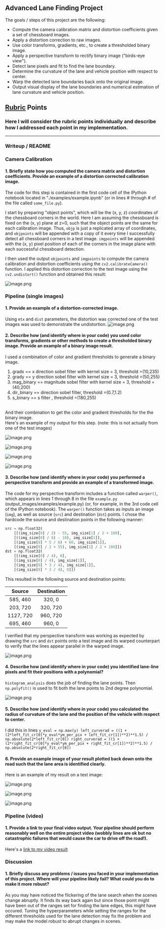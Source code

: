 
## Advanced Lane Finding Project

The goals / steps of this project are the following:

* Compute the camera calibration matrix and distortion coefficients given a set of chessboard images.
* Apply a distortion correction to raw images.
* Use color transforms, gradients, etc., to create a thresholded binary image.
* Apply a perspective transform to rectify binary image ("birds-eye view").
* Detect lane pixels and fit to find the lane boundary.
* Determine the curvature of the lane and vehicle position with respect to center.
* Warp the detected lane boundaries back onto the original image.
* Output visual display of the lane boundaries and numerical estimation of lane curvature and vehicle position.

[//]: # (Image References)

[image1]: ./examples/undistort_output.png "Undistorted"
[image2]: ./test_images/test1.jpg "Road Transformed"
[image3]: ./examples/binary_combo_example.jpg "Binary Example"
[image4]: ./examples/warped_straight_lines.jpg "Warp Example"
[image5]: ./examples/color_fit_lines.jpg "Fit Visual"
[image6]: ./examples/example_output.jpg "Output"
[video1]: ./project_video.mp4 "Video"

## [Rubric](https://review.udacity.com/#!/rubrics/571/view) Points

### Here I will consider the rubric points individually and describe how I addressed each point in my implementation.  

---

### Writeup / README

### Camera Calibration

#### 1. Briefly state how you computed the camera matrix and distortion coefficients. Provide an example of a distortion corrected calibration image.

The code for this step is contained in the first code cell of the IPython notebook located in "./examples/example.ipynb" (or in lines # through # of the file called `some_file.py`).  

I start by preparing "object points", which will be the (x, y, z) coordinates of the chessboard corners in the world. Here I am assuming the chessboard is fixed on the (x, y) plane at z=0, such that the object points are the same for each calibration image.  Thus, `objp` is just a replicated array of coordinates, and `objpoints` will be appended with a copy of it every time I successfully detect all chessboard corners in a test image.  `imgpoints` will be appended with the (x, y) pixel position of each of the corners in the image plane with each successful chessboard detection.  

I then used the output `objpoints` and `imgpoints` to compute the camera calibration and distortion coefficients using the `cv2.calibrateCamera()` function.  I applied this distortion correction to the test image using the `cv2.undistort()` function and obtained this result: 

![image.png](output_images/undistort1.png)

### Pipeline (single images)

#### 1. Provide an example of a distortion-corrected image.

Using `mtx` and `dist` parameters, the distortion was corrected one of the test images was used to demonstrate the undistortion.
![image.png](output_images/undistort2.png)

#### 2. Describe how (and identify where in your code) you used color transforms, gradients or other methods to create a thresholded binary image.  Provide an example of a binary image result.

I used a combination of color and gradient thresholds to generate a binary image. 
   1. gradx == x direction sobel filter with kernel size = 3, threshold =(10,235)
   2. grady == y direction sobel filter with kernel size = 3, threshold =(50,255)
   3. mag_binary == magnitude sobel filter with kernel size = 3, threshold =(40,200)
   4. dir_binary == direction sobel filter, threshold =(0.7,1.2)
   5. s_binary == s filter , threshold =(180,255)
   
<br>
And their combination to get the color and gradient thresholds for the the binary image.<br>
Here's an example of my output for this step.  (note: this is not actually from one of the test images)

![image.png](output_images/undistort_roi.png)

![image.png](output_images/threshold1.png)

![image.png](output_images/threshold2.png)

![image.png](output_images/combined_threshold.png)

#### 3. Describe how (and identify where in your code) you performed a perspective transform and provide an example of a transformed image.

The code for my perspective transform includes a function called `warper()`, which appears in lines 1 through 8 in the file `example.py` (output_images/examples/example.py) (or, for example, in the 3rd code cell of the IPython notebook).  The `warper()` function takes as inputs an image (`img`), as well as source (`src`) and destination (`dst`) points.  I chose the hardcode the source and destination points in the following manner:

```python
src = np.float32(
    [[(img_size[0] / 2) - 55, img_size[1] / 2 + 100],
    [((img_size[0] / 6) - 10), img_size[1]],
    [(img_size[0] * 5 / 6) + 60, img_size[1]],
    [(img_size[0] / 2 + 55), img_size[1] / 2 + 100]])
dst = np.float32(
    [[(img_size[0] / 4), 0],
    [(img_size[0] / 4), img_size[1]],
    [(img_size[0] * 3 / 4), img_size[1]],
    [(img_size[0] * 3 / 4), 0]])
```

This resulted in the following source and destination points:

| Source        | Destination   | 
|:-------------:|:-------------:| 
| 585, 460      | 320, 0        | 
| 203, 720      | 320, 720      |
| 1127, 720     | 960, 720      |
| 695, 460      | 960, 0        |

I verified that my perspective transform was working as expected by drawing the `src` and `dst` points onto a test image and its warped counterpart to verify that the lines appear parallel in the warped image.

![image.png](output_images/perspective_transform.png)

#### 4. Describe how (and identify where in your code) you identified lane-line pixels and fit their positions with a polynomial?

`histogram_analysis` does the job of finding the lane points. Then `np.polyfit()` is used to fit both the lane points to 2nd degree polynomial.

![image.png](output_images/sliding_window.png)

#### 5. Describe how (and identify where in your code) you calculated the radius of curvature of the lane and the position of the vehicle with respect to center.

I did this in lines 
`y_eval = np.max(y)
     left_curverad = ((1 + (2*left_fit_cr[0]*y_eval*ym_per_pix + left_fit_cr[1])**2)**1.5) /   np.absolute(2*left_fit_cr[0])
    right_curverad = ((1 + (2*right_fit_cr[0]*y_eval*ym_per_pix + right_fit_cr[1])**2)**1.5) / np.absolute(2*right_fit_cr[0])`
    
    


#### 6. Provide an example image of your result plotted back down onto the road such that the lane area is identified clearly.

Here is an example of my result on a test image:

![image.png](output_images/pipeline1.png)

![image.png](output_images/pipeline2.png)

![image.png](output_images/pipeline3.png)

### Pipeline (video)

#### 1. Provide a link to your final video output.  Your pipeline should perform reasonably well on the entire project video (wobbly lines are ok but no catastrophic failures that would cause the car to drive off the road!).

Here's a [link to my video result](./project_video_out_2.mp4)

### Discussion

#### 1. Briefly discuss any problems / issues you faced in your implementation of this project.  Where will your pipeline likely fail?  What could you do to make it more robust?

As you may have noticed the flickering of the lane search when the scenes change abruptly. It finds its way back again but since those point might have been out of the ranges set for finding the lane edges, this might have occured. Tuning the hyperparameters while setting the ranges for the different thresholds used for the lane detection may fix the problem and may make the model robust to abrupt changes in scenes.

